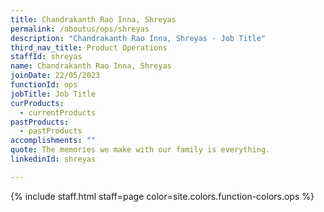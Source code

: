 ```yaml
---
title: Chandrakanth Rao Inna, Shreyas
permalink: /aboutus/ops/shreyas
description: "Chandrakanth Rao Inna, Shreyas - Job Title"
third_nav_title: Product Operations
staffId: shreyas
name: Chandrakanth Rao Inna, Shreyas
joinDate: 22/05/2023
functionId: ops
jobTitle: Job Title
curProducts:
  - currentProducts
pastProducts:
  - pastProducts
accomplishments: ""
quote: The memories we make with our family is everything.
linkedinId: shreyas

---
```


{% include staff.html staff=page color=site.colors.function-colors.ops %}
